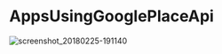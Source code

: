 # AppsUsingGooglePlaceApi
![screenshot_20180225-191140](https://user-images.githubusercontent.com/31888923/36641415-a76bea9c-1a61-11e8-9f76-088396af43e3.png)
